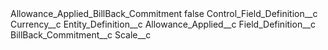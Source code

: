 <?xml version="1.0" encoding="UTF-8"?>
<CustomMetadata xmlns="http://soap.sforce.com/2006/04/metadata" xmlns:xsi="http://www.w3.org/2001/XMLSchema-instance" xmlns:xsd="http://www.w3.org/2001/XMLSchema">
    <label>Allowance_Applied_BillBack_Commitment</label>
    <protected>false</protected>
    <values>
        <field>Control_Field_Definition__c</field>
        <value xsi:type="xsd:string">Currency__c</value>
    </values>
    <values>
        <field>Entity_Definition__c</field>
        <value xsi:type="xsd:string">Allowance_Applied__c</value>
    </values>
    <values>
        <field>Field_Definition__c</field>
        <value xsi:type="xsd:string">BillBack_Commitment__c</value>
    </values>
    <values>
        <field>Scale__c</field>
        <value xsi:nil="true"/>
    </values>
</CustomMetadata>
